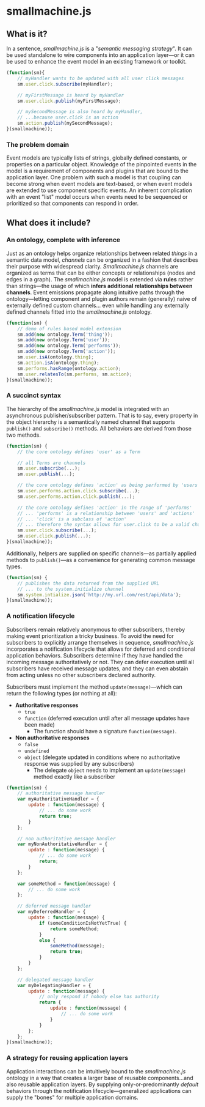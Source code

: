 # smallmachine.js #

## What is it? ##
In a sentence, *smallmachine.js* is a 
"*semantic messaging strategy*".  It can be used standalone to wire components into an application layer&mdash;or it can be used to enhance the event model in an existing framework or toolkit.

```js
(function(sm){
	// myHandler wants to be updated with all user click messages
	sm.user.click.subscribe(myHandler);

	// myFirstMessage is heard by myHandler
	sm.user.click.publish(myFirstMessage);

	// mySecondMessage is also heard by myHandler,
	// ...because user.click is an action
	sm.action.publish(mySecondMessage);
}(smallmachine));
```

### The problem domain ###
Event models are typically lists of strings, globally defined constants, or properties on a particular object.  Knowledge of the pinpointed events in the model is a requirement of components and plugins that are bound to the application layer.  One problem with such a model is that coupling can become strong when event models are text-based, or when event models are extended to use component specific events.  An inherent complication with an event "list" model occurs when events need to be sequenced or prioritized so that components can respond in order.

## What does it include? ##

### An ontology, complete with inference  ###
Just as an ontology helps organize relationships between related *things* in a semantic data model, *channels* can be organized in a fashion that describes their purpose with widespread clarity.  *Smallmachine.js* channels are organized as terms that can be either concepts or relationships (nodes and edges in a graph).  The *smallmachine.js* model is extended via **rules** rather than strings&mdash;the usage of which **infers additional relationships between channels**.  Event emissions propagate along intuitive paths through the ontology&mdash;letting component and plugin authors remain (generally) naive of externally defined custom channels... even while handling any externally defined channels fitted into the *smallmachine.js* ontology.

```js
(function(sm) {
	// demo of rules based model extension
	sm.add(new ontology.Term('thing'));
	sm.add(new ontology.Term('user'));
	sm.add(new ontology.Term('performs'));
	sm.add(new ontology.Term('action'));
	sm.user.isA(ontology.thing);
	sm.action.isA(ontology.thing);
	sm.performs.hasRange(ontology.action);
	sm.user.relatesTo(sm.performs, sm.action);
}(smallmachine));
```

### A succinct syntax ###
The hierarchy of the *smallmachine.js* model is integrated with an asynchronous publisher/subscriber pattern.  That is to say, every property in the object hierarchy is a semantically named channel that supports ```publish()``` and ```subscribe()``` methods.  All behaviors are derived from those two methods.  

```js
(function(sm) {
	// the core ontology defines 'user' as a Term

	// all Terms are channels
	sm.user.subscribe(...);
	sm.user.publish(...);

	// the core ontology defines 'action' as being performed by 'users'
	sm.user.performs.action.click.subscribe(...);
	sm.user.performs.action.click.publish(...);

	// the core ontology defines 'action' in the range of 'performs'
	// ... 'performs' is a relationship between 'users' and 'actions'
	// ... 'click' is a subclass of 'action'
	// ... therefore the syntax allows for user.click to be a valid channel
	sm.user.click.subscribe(...);
	sm.user.click.publish(...);
}(smallmachine));
```

Additionally, helpers are supplied on specific channels&mdash;as partially applied methods to ```publish()```&mdash;as a convenience for generating common message types.

```js
(function(sm) {
	// publishes the data returned from the supplied URL
	// ... to the system.initialize channel
	sm.system.intialize.json('http://my.url.com/rest/api/data');
}(smallmachine));
```

### A notification lifecycle ###
Subscribers remain relatively anonymous to other subscribers, thereby making event prioritization a tricky business.  To avoid the need for subscribers to explicitly arrange themselves in sequence, *smallmachine.js* incorporates a notification lifecycle that allows for deferred and conditional application behaviors.  Subscribers determine if they have handled the incoming message authoritatively or not.  They can defer execution until all subscribers have received message updates, and they can even abstain from acting unless no other subscribers declared authority.

Subscribers must implement the method ```update(message)```&mdash;which can return the following types (or nothing at all):

* **Authoritative responses**
	* ```true```
	* ```function``` (deferred execution until after all message updates have been made) 	
		* The function should have a signature ```function(message)```. 
* **Non authoritative responses**
	* ```false```
	* ```undefined```
	* ```object``` (delegate updated in conditions where no authoritative response was supplied by any subscribers)
		* The delegate ```object``` needs to implement an ```update(message)``` method exactly like a subscriber

```js
(function(sm) {
	// authoritative message handler
	var myAuthoritativeHandler = {
		update : function(message) {
			// ... do some work
			return true;
		}
	};

	// non authoritative message handler
	var myNonAuthoritativeHandler = {
		update : function(message) {
			// ... do some work
			return;
		}
	};

	var someMethod = function(message) {
		// ... do some work
	};

	// deferred message handler
	var myDeferredHandler = {
		update : function(message) {
			if (someConditionIsNotYetTrue) {
				return someMethod;
			}
			else {
				someMethod(message);
				return true;
			}
		}
	};

	// delegated message handler
	var myDelegatingHandler = {
		update : function(message) {
			// only respond if nobody else has authority
			return {
				update : function(message) {
					// ... do some work
				}
			}
		};
	};
}(smallmachine));
```

### A strategy for reusing application layers ###
Application interactions can be intuitively bound to the *smallmachine.js* ontology in a way that creates a larger base of reusable components...and also reusable application layers.  By supplying only-or-predominantly *default* behaviors through the notification lifecycle&mdash;generalized applications can supply the "bones" for multiple application domains.
